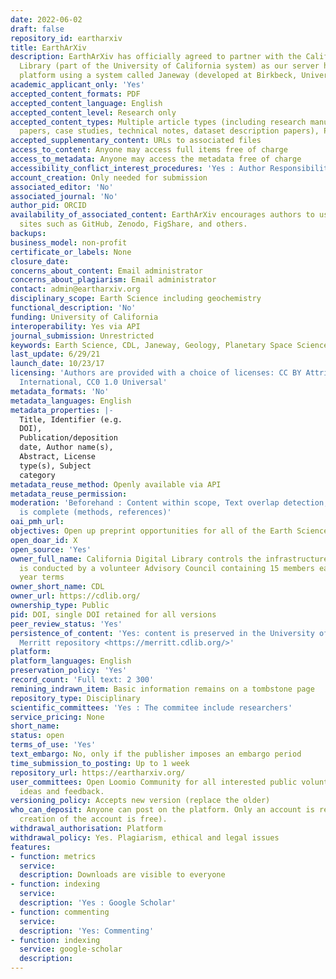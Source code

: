 ```yaml
---
date: 2022-06-02
draft: false
repository_id: eartharxiv
title: EarthArXiv
description: EarthArXiv has officially agreed to partner with the California Digital
  Library (part of the University of California system) as our server host and submission
  platform using a system called Janeway (developed at Birkbeck, University of London).
academic_applicant_only: 'Yes'
accepted_content_formats: PDF
accepted_content_language: English
accepted_content_level: Research only
accepted_content_types: Multiple article types (including research manuscripts, review
  papers, case studies, technical notes, dataset description papers), Preprints
accepted_supplementary_content: URLs to associated files
access_to_content: Anyone may access full items free of charge
access_to_metadata: Anyone may access the metadata free of charge
accessibility_conflict_interest_procedures: 'Yes : Author Responsibilities'
account_creation: Only needed for submission
associated_editor: 'No'
associated_journal: 'No'
author_pid: ORCID
availability_of_associated_content: EarthArXiv encourages authors to use free hosting
  sites such as GitHub, Zenodo, FigShare, and others.
backups:
business_model: non-profit
certificate_or_labels: None
closure_date:
concerns_about_content: Email administrator
concerns_about_plagiarism: Email administrator
contact: admin@eartharxiv.org
disciplinary_scope: Earth Science including geochemistry
functional_description: 'No'
funding: University of California
interoperability: Yes via API
journal_submission: Unrestricted
keywords: Earth Science, CDL, Janeway, Geology, Planetary Space Science
last_update: 6/29/21
launch_date: 10/23/17
licensing: 'Authors are provided with a choice of licenses: CC BY Attribution 4.0
  International, CC0 1.0 Universal'
metadata_formats: 'No'
metadata_languages: English
metadata_properties: |-
  Title, Identifier (e.g.
  DOI),
  Publication/deposition
  date, Author name(s),
  Abstract, License
  type(s), Subject
  category
metadata_reuse_method: Openly available via API
metadata_reuse_permission:
moderation: 'Beforehand : Content within scope, Text overlap detection, Manuscript
  is complete (methods, references)'
oai_pmh_url:
objectives: Open up preprint opportunities for all of the Earth Sciences
open_doar_id: X
open_source: 'Yes'
owner_full_name: California Digital Library controls the infrastructure, governance
  is conducted by a volunteer Advisory Council containing 15 members each having 2
  year terms
owner_short_name: CDL
owner_url: https://cdlib.org/
ownership_type: Public
pid: DOI, single DOI retained for all versions
peer_review_status: 'Yes'
persistence_of_content: 'Yes: content is preserved in the University of California''s
  Merritt repository <https://merritt.cdlib.org/>'
platform:
platform_languages: English
preservation_policy: 'Yes'
record_count: 'Full text: 2 300'
remining_indrawn_item: Basic information remains on a tombstone page
repository_type: Disciplinary
scientific_committees: 'Yes : The commitee include researchers'
service_pricing: None
short_name:
status: open
terms_of_use: 'Yes'
text_embargo: No, only if the publisher imposes an embargo period
time_submission_to_posting: Up to 1 week
repository_url: https://eartharxiv.org/
user_committees: Open Loomio Community for all interested public volunteers to provide
  ideas and feedback.
versioning_policy: Accepts new version (replace the older)
who_can_deposit: Anyone can post on the platform. Only an account is required ( The
  creation of the account is free).
withdrawal_authorisation: Platform
withdrawal_policy: Yes. Plagiarism, ethical and legal issues
features:
- function: metrics
  service:
  description: Downloads are visible to everyone
- function: indexing
  service:
  description: 'Yes : Google Scholar'
- function: commenting
  service:
  description: 'Yes: Commenting'
- function: indexing
  service: google-scholar
  description:
---
```



